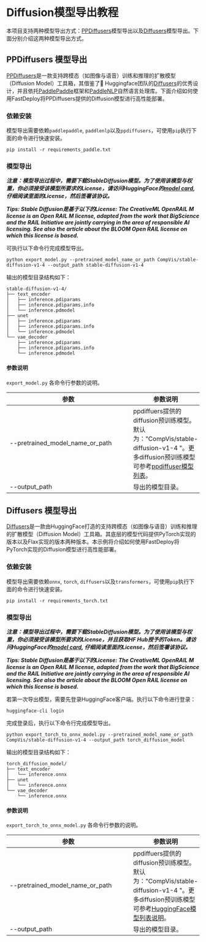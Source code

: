 # Diffusion模型导出教程

本项目支持两种模型导出方式：[PPDiffusers](https://github.com/PaddlePaddle/PaddleNLP/tree/develop/ppdiffusers)模型导出以及[Diffusers](https://github.com/huggingface/diffusers)模型导出。下面分别介绍这两种模型导出方式。

## PPDiffusers 模型导出

[PPDiffusers](https://github.com/PaddlePaddle/PaddleNLP/tree/develop/ppdiffusers)是一款支持跨模态（如图像与语音）训练和推理的扩散模型（Diffusion Model）工具箱，其借鉴了🤗 Huggingface团队的[Diffusers](https://github.com/huggingface/diffusers)的优秀设计，并且依托[PaddlePaddle](https://github.com/PaddlePaddle/Paddle)框架和[PaddleNLP](https://github.com/PaddlePaddle/PaddleNLP)自然语言处理库。下面介绍如何使用FastDeploy将PPDiffusers提供的Diffusion模型进行高性能部署。

### 依赖安装

模型导出需要依赖`paddlepaddle`, `paddlenlp`以及`ppdiffusers`，可使用`pip`执行下面的命令进行快速安装。

```shell
pip install -r requirements_paddle.txt
```

### 模型导出

___注意：模型导出过程中，需要下载StableDiffusion模型。为了使用该模型与权重，你必须接受该模型所要求的License，请访问HuggingFace的[model card](https://huggingface.co/runwayml/stable-diffusion-v1-5), 仔细阅读里面的License，然后签署该协议。___

___Tips: Stable Diffusion是基于以下的License: The CreativeML OpenRAIL M license is an Open RAIL M license, adapted from the work that BigScience and the RAIL Initiative are jointly carrying in the area of responsible AI licensing. See also the article about the BLOOM Open RAIL license on which this license is based.___

可执行以下命令行完成模型导出。

```shell
python export_model.py --pretrained_model_name_or_path CompVis/stable-diffusion-v1-4 --output_path stable-diffusion-v1-4
```

输出的模型目录结构如下：
```shell
stable-diffusion-v1-4/
├── text_encoder
│   ├── inference.pdiparams
│   ├── inference.pdiparams.info
│   └── inference.pdmodel
├── unet
│   ├── inference.pdiparams
│   ├── inference.pdiparams.info
│   └── inference.pdmodel
└── vae_decoder
    ├── inference.pdiparams
    ├── inference.pdiparams.info
    └── inference.pdmodel
```

#### 参数说明

`export_model.py` 各命令行参数的说明。

| 参数 |参数说明 |
|----------|--------------|
|<div style="width: 230pt">--pretrained_model_name_or_path </div> | ppdiffuers提供的diffusion预训练模型。默认为："CompVis/stable-diffusion-v1-4	"。更多diffusion预训练模型可参考[ppdiffuser模型列表](https://github.com/PaddlePaddle/PaddleNLP/tree/develop/ppdiffusers/examples/textual_inversion)。|
|--output_path | 导出的模型目录。 |


## Diffusers 模型导出

[Diffusers](https://github.com/huggingface/diffusers)是一款由HuggingFace打造的支持跨模态（如图像与语音）训练和推理的扩散模型（Diffusion Model）工具箱。其底层的模型代码提供PyTorch实现的版本以及Flax实现的版本两种版本。本示例将介绍如何使用FastDeploy将PyTorch实现的Diffusion模型进行高性能部署。

### 依赖安装

模型导出需要依赖`onnx`, `torch`, `diffusers`以及`transformers`，可使用`pip`执行下面的命令进行快速安装。

```shell
pip install -r requirements_torch.txt
```

### 模型导出

___注意：模型导出过程中，需要下载StableDiffusion模型。为了使用该模型与权重，你必须接受该模型所要求的License，并且获取HF Hub授予的Token。请访问HuggingFace的[model card](https://huggingface.co/runwayml/stable-diffusion-v1-5), 仔细阅读里面的License，然后签署该协议。___

___Tips: Stable Diffusion是基于以下的License: The CreativeML OpenRAIL M license is an Open RAIL M license, adapted from the work that BigScience and the RAIL Initiative are jointly carrying in the area of responsible AI licensing. See also the article about the BLOOM Open RAIL license on which this license is based.___

若第一次导出模型，需要先登录HuggingFace客户端。执行以下命令进行登录：

```shell
huggingface-cli login
```

完成登录后，执行以下命令行完成模型导出。

```shell
python export_torch_to_onnx_model.py --pretrained_model_name_or_path CompVis/stable-diffusion-v1-4 --output_path torch_diffusion_model
```

输出的模型目录结构如下：

```shell
torch_diffusion_model/
├── text_encoder
│   └── inference.onnx
├── unet
│   └── inference.onnx
└── vae_decoder
    └── inference.onnx
```

#### 参数说明

`export_torch_to_onnx_model.py` 各命令行参数的说明。

| 参数 |参数说明 |
|----------|--------------|
|<div style="width: 230pt">--pretrained_model_name_or_path </div> | ppdiffuers提供的diffusion预训练模型。默认为："CompVis/stable-diffusion-v1-4	"。更多diffusion预训练模型可参考[HuggingFace模型列表说明](https://huggingface.co/CompVis/stable-diffusion-v1-4)。|
|--output_path | 导出的模型目录。 |
